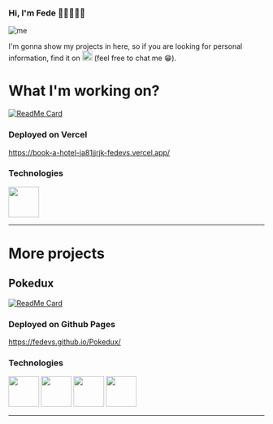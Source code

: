 ### Hi, I'm Fede 👋🏻👨🏼‍💻

![me](https://user-images.githubusercontent.com/86263343/213335553-09650828-d313-46fb-85ae-af7f6e6b5a1a.png)

I'm gonna show my projects in here, so if you are looking for personal information, find it on [<img src=https://user-images.githubusercontent.com/86263343/213340048-75cfd524-52a4-4ade-8fe3-5ddcb5d63de1.png width="20" height="20" alt="Linkedin logo">](https://www.linkedin.com/in/federicoponcela/?locale=en_US) (feel free to chat me 😁).

# What I'm working on?
[![ReadMe Card](https://github-readme-stats-sigma-five.vercel.app/api/pin/?username=Fedevs&repo=book-a-hotel&show_owner=true)](https://github.com/Fedevs/book-a-hotel)

### Deployed on Vercel
https://book-a-hotel-ja81jjrjk-fedevs.vercel.app/

### Technologies
[<img width="60" src="https://user-images.githubusercontent.com/86263343/232657043-dadc5efb-b89e-4aca-abcf-16d57f0d074a.png"/>](https://nextjs.org/docs/getting-started)

---

# More projects

## Pokedux

[![ReadMe Card](https://github-readme-stats-sigma-five.vercel.app/api/pin/?username=Fedevs&repo=Pokedux&show_owner=true)](https://github.com/Fedevs/Pokedux)  

### Deployed on Github Pages
https://fedevs.github.io/Pokedux/

### Technologies
[<img width="60" src="https://user-images.githubusercontent.com/86263343/213344497-5d8489bc-06af-423e-a588-c77cf1a1f57e.png"/>](https://reactjs.org/docs/getting-started.html) [<img width="60" src="https://user-images.githubusercontent.com/86263343/213344487-88d0022b-b542-439a-9784-ee57d2b1f343.png"/>](https://redux-toolkit.js.org/introduction/getting-started) [<img width="60" src="https://user-images.githubusercontent.com/86263343/216745349-788e5910-e504-4727-bc94-5cd773a02d2f.png"/>](https://reactrouter.com/en/main/start/tutorial) [<img width="60" src="https://user-images.githubusercontent.com/86263343/213885544-47015d45-a9b0-44f1-b6c4-ab44132809e3.svg"/>](https://docs.docker.com/compose/gettingstarted/)

---
